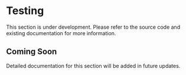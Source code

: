 # Testing

This section is under development. Please refer to the source code and existing
documentation for more information.

## Coming Soon

Detailed documentation for this section will be added in future updates.